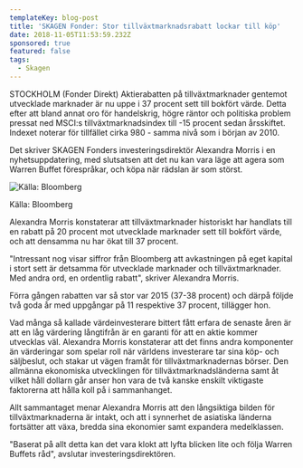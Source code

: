 ```yaml
---
templateKey: blog-post
title: 'SKAGEN Fonder: Stor tillväxtmarknadsrabatt lockar till köp'
date: 2018-11-05T11:53:59.232Z
sponsored: true
featured: false
tags:
  - Skagen
---
```

STOCKHOLM (Fonder Direkt) Aktierabatten på tillväxtmarknader gentemot utvecklade marknader är nu uppe i 37 procent sett till bokfört värde. Detta efter att bland annat oro för handelskrig, högre räntor och politiska problem pressat ned MSCI:s tillväxtmarknadsindex till -15 procent sedan årsskiftet. Indexet noterar för tillfället cirka 980 - samma nivå som i början av 2010.

Det skriver SKAGEN Fonders investeringsdirektör Alexandra Morris i en nyhetsuppdatering, med slutsatsen att det nu kan vara läge att agera som Warren Buffet förespråkar, och köpa när rädslan är som störst.

![Källa: Bloomberg](/img/102.png)

<span class="image-caption">Källa: Bloomberg</span>

Alexandra Morris konstaterar att tillväxtmarknader historiskt har handlats till en rabatt på 20 procent mot utvecklade marknader sett till bokfört värde, och att densamma nu har ökat till 37 procent.

"Intressant nog visar siffror från Bloomberg att avkastningen på eget kapital i stort sett är detsamma för utvecklade marknader och tillväxtmarknader. Med andra ord, en ordentlig rabatt", skriver Alexandra Morris.

Förra gången rabatten var så stor var 2015 (37-38 procent) och därpå följde två goda år med uppgångar på 11 respektive 37 procent, tillägger hon.

Vad många så kallade värdeinvesterare bittert fått erfara de senaste åren är att en låg värdering långtifrån är en garanti för att en aktie kommer utvecklas väl. Alexandra Morris konstaterar att det finns andra komponenter än värderingar som spelar roll när världens investerare tar sina köp- och säljbeslut, och stakar ut vägen framåt för tillväxtmarknadernas börser. Den allmänna ekonomiska utvecklingen för tillväxtmarknadsländerna samt åt vilket håll dollarn går anser hon vara de två kanske enskilt viktigaste faktorerna att hålla koll på i sammanhanget.

Allt sammantaget menar Alexandra Morris att den långsiktiga bilden för tillväxtmarknaderna är intakt, och att i synnerhet de asiatiska länderna fortsätter att växa, bredda sina ekonomier samt expandera medelklassen.



"Baserat på allt detta kan det vara klokt att lyfta blicken lite och följa Warren Buffets råd", avslutar investeringsdirektören.
